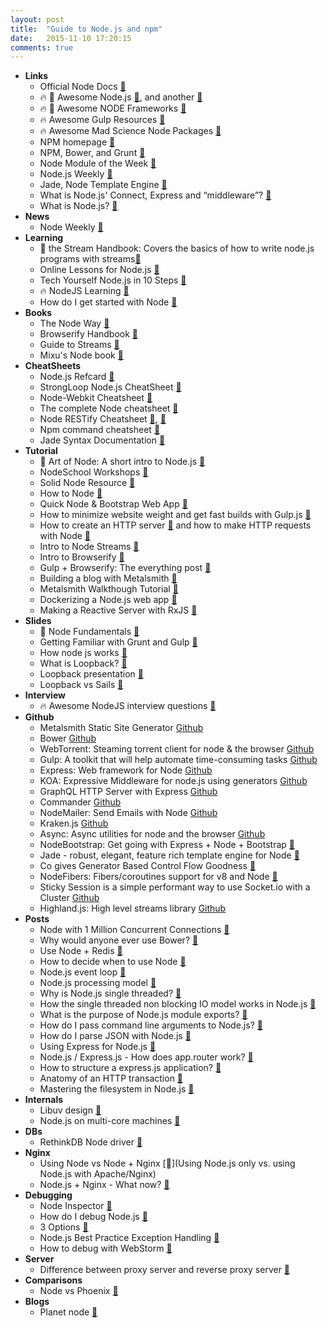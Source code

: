 ```yaml
---
layout: post
title:  "Guide to Node.js and npm"
date:   2015-11-10 17:20:15
comments: true
---
```


- **Links**
    - Official Node Docs [:link:](https://nodejs.org/api/documentation.html)
    - :fire: :raised_hands: Awesome Node.js [:link:](https://github.com/sindresorhus/awesome-nodejs), and another [:link:](https://github.com/vndmtrx/awesome-nodejs)
    - :fire: :raised_hands: Awesome NODE Frameworks [:link:](https://github.com/pillarjs/node-frameworks)
    - :fire: Awesome Gulp Resources [:link:](https://github.com/alferov/awesome-gulp)
    - :fire: Awesome Mad Science Node Packages [:link:](https://github.com/feross/awesome-mad-science)
    - NPM homepage [:link:](https://www.npmjs.com/)
    - NPM, Bower, and Grunt [:link:](http://stackoverflow.com/questions/21198977/difference-between-grunt-npm-and-bower-package-json-vs-bower-json)
    - Node Module of the Week [:link:](http://nmotw.in/)
    - Node.js Weekly [:link:](http://nodeweekly.com/)
    - Jade, Node Template Engine [:link:](http://jade-lang.com/reference/attributes/)
    - What is Node.js' Connect, Express and “middleware”? [:link:](http://stackoverflow.com/questions/5284340/what-is-node-js-connect-express-and-middleware)
    - What is Node.js? [:link:](http://stackoverflow.com/questions/1884724/what-is-node-js/6782438#6782438)
- **News**
    - Node Weekly [:link:](http://nodeweekly.com/)
- **Learning**
    - :raised_hands: the Stream Handbook: Covers the basics of how to write node.js programs with streams[:link:](https://github.com/substack/stream-handbook)
    - Online Lessons for Node.js [:link:](http://www.webcodegeeks.com/javascript/node-js/building-web-apps-with-node-js/)
    - Tech Yourself Node.js in 10 Steps [:link:](https://ponyfoo.com/articles/teach-yourself-nodejs-in-10-steps)
    - :fire: NodeJS Learning [:link:](https://github.com/sergtitov/NodeJS-Learning)
    - How do I get started with Node [:link:](http://stackoverflow.com/questions/2353818/how-do-i-get-started-with-node-js/)
- **Books**
    - The Node Way [:book:](http://thenodeway.io/introduction/)
    - Browserify Handbook [:link:](https://github.com/substack/browserify-handbook)
    - Guide to Streams [:book:](https://github.com/stephenplusplus/stream-faqs)
    - Mixu's Node book [:book:](http://book.mixu.net/node/single.html)
- **CheatSheets**
    - Node.js Refcard [:link:](https://dzone.com/refcardz/nodejs)
    - StrongLoop Node.js CheatSheet [:link:](https://dzone.com/storage/assets/3112-rc141-010d-nodejs_3%20(1).pdf)
    - Node-Webkit Cheatsheet [:link:](https://gentlenode.com/journal/node-webkit-1-complete-cheatsheet/26)
    - The complete Node cheatsheet [:link:](https://gentlenode.com/journal/node-2-complete-cheatsheet/23)
    - Node RESTify Cheatsheet [:link:](https://gentlenode.com/journal/node-5-building-a-rest-api-with-restify-and-monk/46), [:link:](https://gentlenode.com/journal/node-3-restify-cheatsheet/44)
    - Npm command cheatsheet [:link:](https://gentlenode.com/journal/node-1-npm-complete-cheatsheet/19)
    - Jade Syntax Documentation [:link:](http://naltatis.github.io/jade-syntax-docs/)
- **Tutorial**
    - :raised_hands: Art of Node: A short intro to Node.js [:link:](https://github.com/maxogden/art-of-node#the-art-of-node)
    - NodeSchool Workshops [:link:](http://nodeschool.io/#workshopper-list)
    - Solid Node Resource [:link:](http://amirrajan.net/nodejs-by-example/)
    - How to Node [:link:](http://howtonode.org/deploy-blog-to-heroku)
    - Quick Node & Bootstrap Web App [:link:](https://stormpath.com/blog/build-nodejs-express-stormpath-app/)
    - How to minimize website weight and get fast builds with Gulp.js [:link:](http://www.sitepoint.com/introduction-gulp-js/)
    - How to create an HTTP server [:link:](http://www.sitepoint.com/creating-a-http-server-in-node-js/) and how to make HTTP requests with Node [:link:](http://www.sitepoint.com/making-http-requests-in-node-js/)
    - Intro to Node Streams [:link:](http://www.sitepoint.com/introduction-to-streams/)
    - Intro to Browserify [:link:](http://www.sitepoint.com/getting-started-browserify/)
    - Gulp + Browserify: The everything post [:link:](https://viget.com/extend/gulp-browserify-starter-faq)
    - Building a blog with Metalsmith [:link:](https://azurelogic.com/posts/building-a-blog-with-metalsmith/)
    - Metalsmith Walkthough Tutorial [:link:](https://github.com/RobinThrift/metalsmith-tutorial)
    - Dockerizing a Node.js web app [:link:](https://nodejs.org/en/docs/guides/nodejs-docker-webapp/)
    - Making a Reactive Server with RxJS [:link:](https://glebbahmutov.com/blog/node-server-with-rx-and-cycle/)
- **Slides**
    - :raised_hands: Node Fundamentals [:link:](http://slides.com/surtich/node-fundamentals#/)
    - Getting Familiar with Grunt and Gulp [:floppy_disk:](https://speakerdeck.com/johnpapa/gulp-and-grunt)
    - How node js works [:link:](http://slides.com/ghaiklor/how-nodejs-works)
    - What is Loopback? [:link:](http://slides.com/charlypoly-1/loopback#/)
    - Loopback presentation [:link:](http://slides.com/chandrikagole/workshop-slides--2#/6/6)
    - Loopback vs Sails [:link:](http://slides.com/rascarlito/loopback-vs-sails)
- **Interview**
    - :fire: Awesome NodeJS interview questions [:link:](https://github.com/MaximAbramchuck/awesome-interviews#nodejs)
- **Github**
    - Metalsmith Static Site Generator [Github](https://github.com/segmentio/metalsmith)
    - Bower [Github](https://github.com/bower/bower)
    - WebTorrent: Steaming torrent client for node & the browser [Github](https://github.com/feross/webtorrent)
    - Gulp: A toolkit that will help automate time-consuming tasks [Github](https://github.com/gulpjs/gulp)
    - Express: Web framework for Node [Github](https://github.com/strongloop/express/)
    - KOA: Expressive Middleware for node.js using generators [Github](https://github.com/koajs/koa)
    - GraphQL HTTP Server with Express [Github](https://github.com/graphql/express-graphql)
    - Commander [Github](https://github.com/tj/commander.js)
    - NodeMailer: Send Emails with Node [Github](https://github.com/andris9/Nodemailer)
    - Kraken.js [Github](http://krakenjs.com/)
    - Async: Async utilities for node and the browser [Github](https://github.com/caolan/async)
    - NodeBootstrap: Get going with Express + Node + Bootstrap [:link:](https://github.com/inadarei/nodebootstrap)
    - Jade - robust, elegant, feature rich template engine for Node [:link:](https://github.com/jadejs/jade)
    - Co gives Generator Based Control Flow Goodness [:link:](https://github.com/tj/co)
    - NodeFibers: Fibers/coroutines support for v8 and Node [:link:](https://github.com/laverdet/node-Fibers)
    - Sticky Session is a simple performant way to use Socket.io with a Cluster [Github](https://github.com/indutny/sticky-session)
    - Highland.js: High level streams library [Github](https://github.com/caolan/highland)
- **Posts**
    - Node with 1 Million Concurrent Connections [:link:](http://blog.caustik.com/2012/08/19/node-js-w1m-concurrent-connections/)
    - Why would anyone ever use Bower? [:link:](https://www.quora.com/Why-use-Bower-when-there-is-npm)
    - Use Node + Redis [:link:](http://www.sitepoint.com/using-redis-node-js/)
    - How to decide when to use Node [:link:](http://stackoverflow.com/questions/5062614/how-to-decide-when-to-use-node-js)
    - Node.js event loop [:link:](http://stackoverflow.com/questions/10680601/nodejs-event-loop/)
    - Node.js processing model [:link:](http://www.journaldev.com/7462/node-js-processing-model-single-threaded-model-with-event-loop-architecture)
    - Why is Node.js single threaded? [:link:](http://stackoverflow.com/questions/17959663/why-is-node-js-single-threaded)
    - How the single threaded non blocking IO model works in Node.js [:link:](http://stackoverflow.com/questions/14795145/how-the-single-threaded-non-blocking-io-model-works-in-node-js)
    - What is the purpose of Node.js module exports? [:link:](http://stackoverflow.com/questions/5311334/what-is-the-purpose-of-node-js-module-exports-and-how-do-you-use-it?rq=1)
    - How do I pass command line arguments to Node.js? [:link:](http://stackoverflow.com/questions/4351521/how-do-i-pass-command-line-arguments-to-node-js?rq=1)
    - How do I parse JSON with Node.js [:link:](http://stackoverflow.com/questions/5726729/how-to-parse-json-using-node-js?rq=1)
    - Using Express for Node.js [:link:](http://stackoverflow.com/questions/8144214/learning-express-for-node-js/8149496#8149496)
    - Node.js / Express.js - How does app.router work? [:link:](http://stackoverflow.com/questions/12695591/node-js-express-js-how-does-app-router-work?rq=1)
    - How to structure a express.js application? [:link:](http://stackoverflow.com/questions/7732293/how-to-structure-a-express-js-application)
    - Anatomy of an HTTP transaction [:link:](https://nodejs.org/en/docs/guides/anatomy-of-an-http-transaction/)
    - Mastering the filesystem in Node.js [:link:](https://medium.com/@yoshuawuyts/mastering-the-filesystem-in-node-js-4706b7cb0801#.lclfmc5w3)
- **Internals**
    - Libuv design [:link:](http://docs.libuv.org/en/latest/design.html)
    - Node.js on multi-core machines [:link:](http://stackoverflow.com/questions/2387724/node-js-on-multi-core-machines/8685968#8685968)
- **DBs**
    - RethinkDB Node driver [:link:](https://github.com/neumino/rethinkdbdash)
- **Nginx**
    - Using Node vs Node + Nginx [:link:](Using Node.js only vs. using Node.js with Apache/Nginx)
    - Node.js + Nginx - What now? [:link:](http://stackoverflow.com/questions/5009324/node-js-nginx-what-now/5015178#5015178)
- **Debugging**
    - Node Inspector [:link:](https://github.com/node-inspector/node-inspector)
    - How do I debug Node.js [:link:](http://stackoverflow.com/questions/1911015/how-do-i-debug-node-js-applications/3944507#3944507)
    - 3 Options [:link:](https://spin.atomicobject.com/2015/09/25/debug-node-js/)
    - Node.js Best Practice Exception Handling [:link:](http://stackoverflow.com/questions/7310521/node-js-best-practice-exception-handling/7313005#7313005)
    - How to debug with WebStorm [:link:](https://www.jetbrains.com/help/webstorm/2016.1/running-and-debugging-node-js.html?origin=old_help#debugLocal)
- **Server**
    - Difference between proxy server and reverse proxy server [:link:](http://stackoverflow.com/questions/224664/difference-between-proxy-server-and-reverse-proxy-server/366212#366212)
- **Comparisons**
    - Node vs Phoenix [:link:](http://slides.com/chrisgeihsler/elixir-v-node)
- **Blogs**
    - Planet node [:link:](http://www.planetnodejs.com/)
